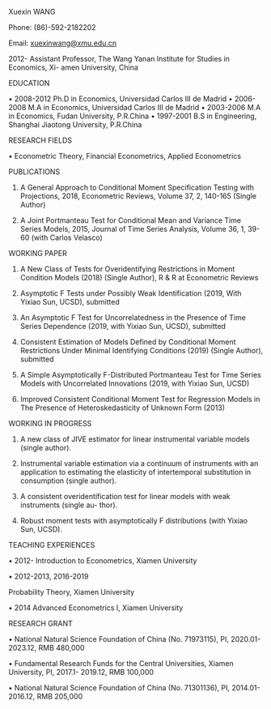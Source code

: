 

Xuexin WANG

Phone: (86)-592-2182202

Email: xuexinwang@xmu.edu.cn

2012-	Assistant Professor, The Wang Yanan Institute for Studies in Economics, Xi- amen University, China

EDUCATION

•	2008-2012	Ph.D in Economics, Universidad Carlos III de Madrid
•	2006-2008	M.A in Economics, Universidad Carlos III de Madrid
•	2003-2006	M.A in Economics, Fudan University, P.R.China
•	1997-2001	B.S in Engineering, Shanghai Jiaotong University, P.R.China

RESEARCH FIELDS

•	Econometric Theory, Financial Econometrics, Applied Econometrics

PUBLICATIONS

1.	A General Approach to Conditional Moment Specification Testing with Projections,  2018, Econometric Reviews, Volume 37, 2, 140-165 (Single Author)

2.	A Joint Portmanteau Test for Conditional Mean and Variance Time Series Models, 2015, Journal of Time Series Analysis, Volume 36, 1, 39-60 (with Carlos Velasco)

WORKING PAPER

1.	A New Class of Tests for Overidentifying Restrictions in Moment Condition Models (2018) (Single Author), R & R at Econometric Reviews

2.	Asymptotic F Tests under Possibly Weak Identification (2019, With Yixiao Sun, UCSD), submitted

3.	An Asymptotic F Test for Uncorrelatedness in the Presence of Time Series Dependence (2019, with Yixiao Sun, UCSD), submitted

4.	Consistent Estimation of Models Defined by Conditional Moment Restrictions Under Minimal Identifying Conditions (2019) (Single Author), submitted

5.	A Simple Asymptotically F-Distributed Portmanteau Test for Time Series Models with Uncorrelated Innovations (2019, with Yixiao Sun, UCSD)

6.	Improved Consistent Conditional Moment Test for Regression Models in The Presence   of Heteroskedasticity of Unknown Form (2013)
 
WORKING  IN PROGRESS

1.	A new class of JIVE estimator for linear instrumental variable models (single author).

2.	Instrumental variable estimation via a continuum of instruments with an application to estimating the elasticity of intertemporal substitution in consumption (single author).

3.	A consistent overidentification test for linear models with weak instruments (single au- thor).

4.	Robust moment tests with asymptotically F distributions (with Yixiao Sun, UCSD).

TEACHING  EXPERIENCES

•	2012-	Introduction to Econometrics, Xiamen University
 
• 2012-2013, 2016-2019
 
Probability Theory, Xiamen University
 
•	2014	Advanced Econometrics I, Xiamen University

RESEARCH GRANT

•	National Natural Science Foundation of China (No. 71973115), PI, 2020.01-2023.12,  RMB 480,000

•	Fundamental Research Funds for the Central Universities, Xiamen University, PI, 2017.1- 2019.12, RMB 100,000

•	National Natural Science Foundation of China (No. 71301136), PI, 2014.01-2016.12,  RMB 205,000
